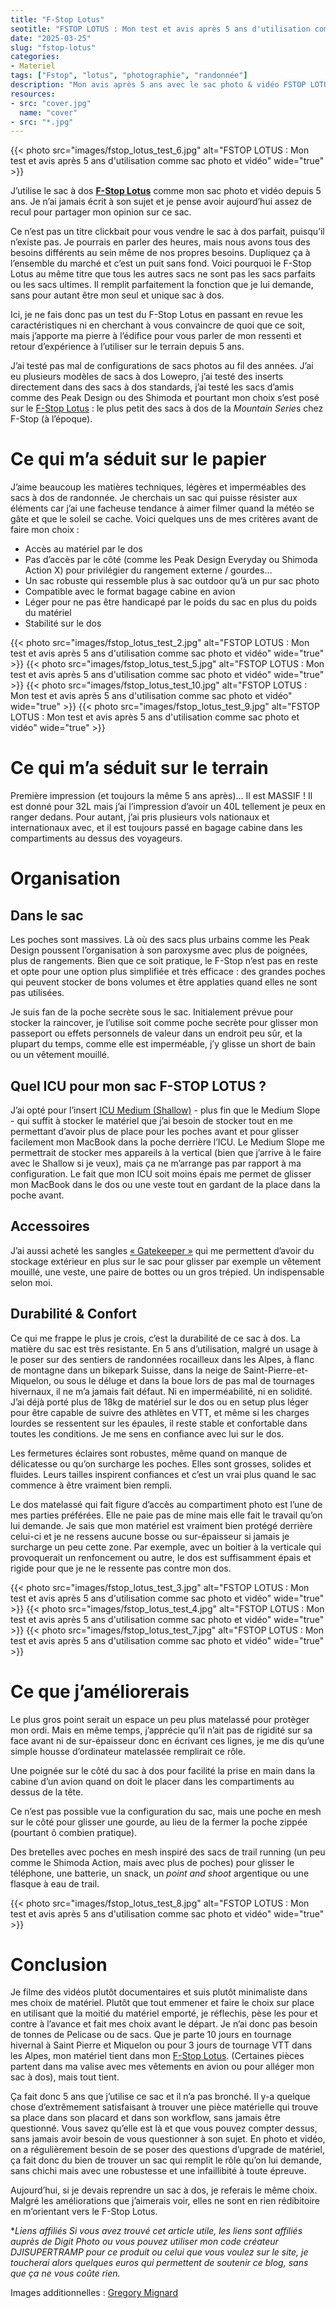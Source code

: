 ```yaml
---
title: "F-Stop Lotus"
seotitle: "FSTOP LOTUS : Mon test et avis après 5 ans d'utilisation comme sac photo et vidéo"
date: "2025-03-25"
slug: "fstop-lotus"
categories:
- Materiel
tags: ["Fstop", "lotus", "photographie", "randonnée"]
description: "Mon avis après 5 ans avec le sac photo & vidéo FSTOP LOTUS"
resources:
- src: "cover.jpg"
  name: "cover"
- src: "*.jpg"
---
```

{{< photo src="images/fstop_lotus_test_6.jpg" alt="FSTOP LOTUS : Mon test et avis après 5 ans d'utilisation comme sac photo et vidéo" wide="true" >}}

J’utilise le sac à dos **[F-Stop Lotus](https://www.digit-photo.com/F-STOP-Sac-a-Dos-Lotus-32L-Anthracite-rFSTOPFSTM13570.html?dpa_id=21&dpa_campaign=FSTOP-LOTUS)** comme mon sac photo et vidéo depuis 5 ans. Je n’ai jamais écrit à son sujet et je pense avoir aujourd’hui assez de recul pour partager mon opinion sur ce sac.

Ce n’est pas un titre clickbait pour vous vendre le sac à dos parfait, puisqu’il n’existe pas. Je pourrais en parler des heures, mais nous avons tous des besoins différents au sein même de nos propres besoins. Dupliquez ça à l’ensemble du marché et c’est un puit sans fond. Voici pourquoi le F-Stop Lotus au même titre que tous les autres sacs ne sont pas les sacs parfaits ou les sacs ultimes. Il remplit parfaitement la fonction que je lui demande, sans pour autant être mon seul et unique sac à dos.

Ici, je ne fais donc pas un test du F-Stop Lotus en passant en revue les caractéristiques ni en cherchant à vous convaincre de quoi que ce soit, mais j’apporte ma pierre à l’édifice pour vous parler de mon ressenti et retour d’expérience à l’utiliser sur le terrain depuis 5 ans.

J’ai testé pas mal de configurations de sacs photos au fil des années. J’ai eu plusieurs modèles de sacs à dos Lowepro, j’ai testé des inserts directement dans des sacs à dos standards, j’ai testé les sacs d’amis comme des Peak Design ou des Shimoda et pourtant mon choix s’est posé sur le [F-Stop Lotus](https://www.digit-photo.com/F-STOP-Sac-a-Dos-Lotus-32L-Anthracite-rFSTOPFSTM13570.html?dpa_id=21&dpa_campaign=FSTOP-LOTUS) : le plus petit des sacs à dos de la *Mountain Serie*s chez F-Stop (à l’époque).


# Ce qui m’a séduit sur le papier

J’aime beaucoup les matières techniques, légères et imperméables des sacs à dos de randonnée. Je cherchais un sac qui puisse résister aux éléments car j’ai une facheuse tendance à aimer filmer quand la météo se gâte et que le soleil se cache. Voici quelques uns de mes critères avant de faire mon choix :

- Accès au matériel par le dos
- Pas d’accès par le côté (comme les Peak Design Everyday ou Shimoda Action X) pour privilégier du rangement externe / gourdes…
- Un sac robuste qui ressemble plus à sac outdoor qu’à un pur sac photo
- Compatible avec le format bagage cabine en avion
- Léger pour ne pas être handicapé par le poids du sac en plus du poids du matériel
- Stabilité sur le dos

{{< photo src="images/fstop_lotus_test_2.jpg" alt="FSTOP LOTUS : Mon test et avis après 5 ans d'utilisation comme sac photo et vidéo" wide="true" >}}
{{< photo src="images/fstop_lotus_test_5.jpg" alt="FSTOP LOTUS : Mon test et avis après 5 ans d'utilisation comme sac photo et vidéo" wide="true" >}}
{{< photo src="images/fstop_lotus_test_10.jpg" alt="FSTOP LOTUS : Mon test et avis après 5 ans d'utilisation comme sac photo et vidéo" wide="true" >}}
{{< photo src="images/fstop_lotus_test_9.jpg" alt="FSTOP LOTUS : Mon test et avis après 5 ans d'utilisation comme sac photo et vidéo" wide="true" >}}

# Ce qui m’a séduit sur le terrain

Première impression (et toujours la même 5 ans après)… Il est MASSIF ! Il est donné pour 32L mais j’ai l’impression d’avoir un 40L tellement je peux en ranger dedans. Pour autant, j’ai pris plusieurs vols nationaux et internationaux avec, et il est toujours passé en bagage cabine dans les compartiments au dessus des voyageurs.

# Organisation

## Dans le sac
Les poches sont massives. Là où des sacs plus urbains comme les Peak Design poussent l’organisation à son paroxysme avec plus de poignées, plus de rangements. Bien que ce soit pratique, le F-Stop n’est pas en reste et opte pour une option plus simplifiée et très efficace : des grandes poches qui peuvent stocker de bons volumes et être applaties quand elles ne sont pas utilisées.

Je suis fan de la poche secrète sous le sac. Initialement prévue pour stocker la raincover, je l’utilise soit comme poche secrète pour glisser mon passeport ou effets personnels de valeur dans un endroit peu sûr, et la plupart du temps, comme elle est imperméable, j’y glisse un short de bain ou un vêtement mouillé.

## Quel ICU pour mon sac F-STOP LOTUS ?

J’ai opté pour l’insert [ICU Medium \(Shallow\)](https://www.digit-photo.com/F-STOP-Fourre-Tout-Insert-Shallow-Icu-Medium-rFSTOPFSTM226.html?dpa_id=21&dpa_campaign=FSTOP-LOTUS) - plus fin que le Medium Slope - qui suffit à stocker le matériel que j’ai besoin de stocker tout en me permettant d’avoir plus de place pour les poches avant et pour glisser facilement mon MacBook dans la poche derrière l’ICU. Le Medium Slope me permettrait de stocker mes appareils à la vertical (bien que j’arrive à le faire avec le Shallow si je veux), mais ça ne m’arrange pas par rapport à ma configuration. Le fait que mon ICU soit moins épais me permet de glisser mon MacBook dans le dos ou une veste tout en gardant de la place dans la poche avant.

## Accessoires

J’ai aussi acheté les sangles [« Gatekeeper »](https://www.digit-photo.com/F-STOP-Sangle-de-Fixation-Gatekeeper-rFSTOPD225561.html?dpa_id=21&dpa_campaign=FSTOP-LOTUS) qui me permettent d’avoir du stockage extérieur en plus sur le sac pour glisser par exemple un vêtement mouillé, une veste, une paire de bottes ou un gros trépied. Un indispensable selon moi.

## Durabilité & Confort

Ce qui me frappe le plus je crois, c’est la durabilité de ce sac à dos. La matière du sac est très resistante. En 5 ans d’utilisation, malgré un usage à le poser sur des sentiers de randonnées rocailleux dans les Alpes, à flanc de montagne dans un bikepark Suisse, dans la neige de Saint-Pierre-et-Miquelon, ou sous le déluge et dans la boue lors de pas mal de tournages hivernaux, il ne m’a jamais fait défaut. Ni en imperméabilité, ni en solidité. J’ai déjà porté plus de 18kg de matériel sur le dos ou en setup plus léger pour être capable de suivre des athlètes en VTT, et même si les charges lourdes se ressentent sur les épaules, il reste stable et confortable dans toutes les conditions. Je me sens en confiance avec lui sur le dos.

Les fermetures éclaires sont robustes, même quand on manque de délicatesse ou qu’on surcharge les poches. Elles sont grosses, solides et fluides. Leurs tailles inspirent confiances et c’est un vrai plus quand le sac commence à être vraiment bien rempli.

Le dos matelassé qui fait figure d’accès au compartiment photo est l’une de mes parties préférées. Elle ne paie pas de mine mais elle fait le travail qu’on lui demande. Je sais que mon matériel est vraiment bien protégé derrière celui-ci et je ne ressens aucune bosse ou sur-épaisseur si jamais je surcharge un peu cette zone. Par exemple, avec un boitier à la verticale qui provoquerait un renfoncement ou autre, le dos est suffisamment épais et rigide pour que je ne le ressente pas contre mon dos.

{{< photo src="images/fstop_lotus_test_3.jpg" alt="FSTOP LOTUS : Mon test et avis après 5 ans d'utilisation comme sac photo et vidéo" wide="true" >}}
{{< photo src="images/fstop_lotus_test_4.jpg" alt="FSTOP LOTUS : Mon test et avis après 5 ans d'utilisation comme sac photo et vidéo" wide="true" >}}
{{< photo src="images/fstop_lotus_test_7.jpg" alt="FSTOP LOTUS : Mon test et avis après 5 ans d'utilisation comme sac photo et vidéo" wide="true" >}}

# Ce que j’améliorerais

Le plus gros point serait un espace un peu plus matelassé pour protèger mon ordi. Mais en même temps, j’apprécie qu’il n’ait pas de rigidité sur sa face avant ni de sur-épaisseur donc en écrivant ces lignes, je me dis qu’une simple housse d’ordinateur matelassée remplirait ce rôle.

Une poignée sur le côté du sac à dos pour facilité la prise en main dans la cabine d’un avion quand on doit le placer dans les compartiments au dessus de la tête.

Ce n’est pas possible vue la configuration du sac, mais une poche en mesh sur le côté pour glisser une gourde, au lieu de la fermer la poche zippée (pourtant ô combien pratique).

Des bretelles avec poches en mesh inspiré des sacs de trail running (un peu comme le Shimoda Action, mais avec plus de poches) pour glisser le téléphone, une batterie, un snack, un *point and shoot* argentique ou une flasque à eau de trail.

{{< photo src="images/fstop_lotus_test_8.jpg" alt="FSTOP LOTUS : Mon test et avis après 5 ans d'utilisation comme sac photo et vidéo" wide="true" >}}

# Conclusion

Je filme des vidéos plutôt documentaires et suis plutôt minimaliste dans mes choix de matériel. Plutôt que tout emmener et faire le choix sur place en utilisant que la moitié du matériel emporté, je réflechis, pèse les pour et contre à l’avance et fait mes choix avant le départ. Je n’ai donc pas besoin de tonnes de Pelicase ou de sacs. Que je parte 10 jours en tournage hivernal à Saint Pierre et Miquelon ou pour 3 jours de tournage VTT dans les Alpes, mon matériel tient dans mon [F-Stop Lotus](https://www.digit-photo.com/F-STOP-Sac-a-Dos-Lotus-32L-Anthracite-rFSTOPFSTM13570.html?dpa_id=21&dpa_campaign=FSTOP-LOTUS). (Certaines pièces partent dans ma valise avec mes vêtements en avion ou pour alléger mon sac à dos), mais tout tient.

Ça fait donc 5 ans que j’utilise ce sac et il n’a pas bronché. Il y-a quelque chose d’extrêmement satisfaisant à trouver une pièce matérielle qui trouve sa place dans son placard et dans son workflow, sans jamais être questionné. Vous savez qu’elle est là et que vous pouvez compter dessus, sans jamais avoir besoin de vous questionner à son sujet. En photo et vidéo, on a régulièrement besoin de se poser des questions d’upgrade de matériel, ça fait donc du bien de trouver un sac qui remplit le rôle qu’on lui demande, sans chichi mais avec une robustesse et une infaillibité à toute épreuve.

Aujourd’hui, si je devais reprendre un sac à dos, je referais le même choix. Malgré les améliorations que j’aimerais voir, elles ne sont en rien rédibitoire en m’orientant vers le F-Stop Lotus.

**Liens affiliés*
*Si vous avez trouvé cet article utile, les liens sont affiliés auprès de Digit Photo ou vous pouvez utiliser mon code créateur DJISUPERTRAMP pour ce produit ou celui que vous voulez sur le site, je toucherai alors quelques euros qui permettent de soutenir ce blog, sans que ça ne vous coûte rien.*

Images additionnelles : [Gregory Mignard](https://gregorymignard.com)
